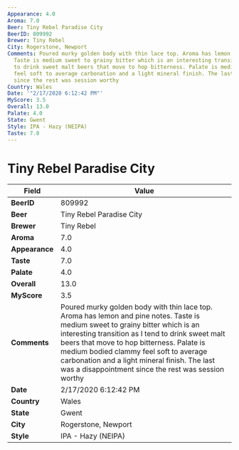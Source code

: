 ```yaml
---
Appearance: 4.0
Aroma: 7.0
Beer: Tiny Rebel Paradise City
BeerID: 809992
Brewer: Tiny Rebel
City: Rogerstone, Newport
Comments: Poured murky golden body with thin lace top. Aroma has lemon and pine notes.
  Taste is medium sweet to grainy bitter which is an interesting transition as I tend
  to drink sweet malt beers that move to hop bitterness. Palate is medium bodied clammy
  feel soft to average carbonation and a light mineral finish. The last was a disappointment
  since the rest was session worthy
Country: Wales
Date: '"2/17/2020 6:12:42 PM"'
MyScore: 3.5
Overall: 13.0
Palate: 4.0
State: Gwent
Style: IPA - Hazy (NEIPA)
Taste: 7.0
---
```


# Tiny Rebel Paradise City

| Field         | Value |
|---------------|-------|
| **BeerID** | 809992 |
| **Beer** | Tiny Rebel Paradise City |
| **Brewer** | Tiny Rebel |
| **Aroma** | 7.0 |
| **Appearance** | 4.0 |
| **Taste** | 7.0 |
| **Palate** | 4.0 |
| **Overall** | 13.0 |
| **MyScore** | 3.5 |
| **Comments** | Poured murky golden body with thin lace top. Aroma has lemon and pine notes. Taste is medium sweet to grainy bitter which is an interesting transition as I tend to drink sweet malt beers that move to hop bitterness. Palate is medium bodied clammy feel soft to average carbonation and a light mineral finish. The last was a disappointment since the rest was session worthy |
| **Date** | 2/17/2020 6:12:42 PM |
| **Country** | Wales |
| **State** | Gwent |
| **City** | Rogerstone, Newport |
| **Style** | IPA - Hazy (NEIPA) |

